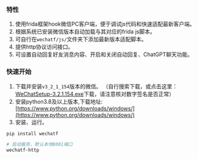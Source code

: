 ### 特性

1. 使用frida框架hook微信PC客户端，便于调试js代码和快速适配最新客户端。
2. 根据系统已安装微信版本自动加载与其对应的frida js脚本。
3. 可自行在```wechatf/js/```文件夹下添加最新版本适配脚本。
4. 提供http协议访问接口。
5. 可设置自动回复好友消息内容、开启和关闭自动回复、ChatGPT聊天功能。
### 快速开始
1. 下载并安装```v3_2_1_154```版本的微信。 （自行搜索下载，或点击这里：[WeChatSetup-3.2.1.154.exe](https://www.dngswin10.com/pcrj/15.html)下载，请注意核对数字签名是否正常）
2. 安装python3.8及以上版本,下载地址:[https://www.python.org/downloads/windows/](https://www.python.org/downloads/windows/)
3. 安装、运行。
```bash
pip install wechatf

# 启动服务，默认本地8001端口
wechatf-http
```